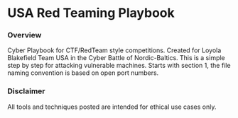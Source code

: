 # USA Red Teaming Playbook
### Overview
Cyber Playbook for CTF/RedTeam style competitions. Created for Loyola Blakefield Team USA in the Cyber Battle of Nordic-Baltics. This is a simple step by step for attacking vulnerable machines. 
Starts with section 1, the file naming convention is based on open port numbers.


### Disclaimer
All tools and techniques posted are intended for ethical use cases only.
